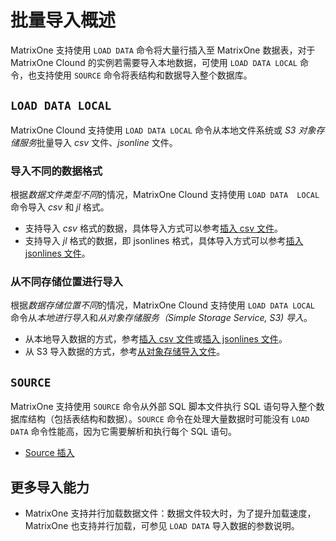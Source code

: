 # 批量导入概述

MatrixOne 支持使用 `LOAD DATA` 命令将大量行插入至 MatrixOne 数据表，对于 MatrixOne Clound 的实例若需要导入本地数据，可使用 `LOAD DATA LOCAL` 命令，也支持使用 `SOURCE` 命令将表结构和数据导入整个数据库。

## `LOAD DATA LOCAL`

MatrixOne Clound 支持使用 `LOAD DATA LOCAL` 命令从本地文件系统或 *S3 对象存储服务*批量导入 *csv* 文件、*jsonline* 文件。

### 导入不同的数据格式

根据*数据文件类型不同*的情况，MatrixOne Clound 支持使用 `LOAD DATA  LOCAL` 命令导入 *csv* 和 *jl* 格式。

- 支持导入 *csv* 格式的数据，具体导入方式可以参考[插入 csv 文件](load-csv.md)。
- 支持导入 *jl* 格式的数据，即 jsonlines 格式，具体导入方式可以参考[插入 jsonlines 文件](load-jsonline.md)。

### 从不同存储位置进行导入

根据*数据存储位置不同*的情况，MatrixOne Clound 支持使用 `LOAD DATA LOCAL` 命令从*本地进行导入*和*从对象存储服务（Simple Storage Service, S3) 导入*。

- 从本地导入数据的方式，参考[插入 csv 文件](load-csv.md)或[插入 jsonlines 文件](load-jsonline.md)。
- 从 S3 导入数据的方式，参考[从对象存储导入文件](load-s3.md)。

## `SOURCE`

MatrixOne 支持使用 `SOURCE` 命令从外部 SQL 脚本文件执行 SQL 语句导入整个数据库结构（包括表结构和数据）。`SOURCE` 命令在处理大量数据时可能没有 `LOAD DATA` 命令性能高，因为它需要解析和执行每个 SQL 语句。

- [Source 插入](using-source.md)

## 更多导入能力

- MatrixOne 支持并行加载数据文件：数据文件较大时，为了提升加载速度，MatrixOne 也支持并行加载，可参见 `LOAD DATA` 导入数据的参数说明。
